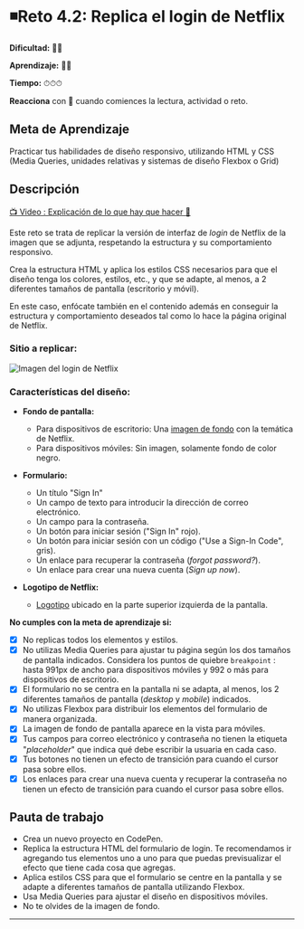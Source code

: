 # ◾Reto 4.2: Replica el login de Netflix

**Dificultad:** 🌻🌻 

**Aprendizaje:** 🍯🍯 

**Tiempo:** ⏱⏱⏱ 

**Reacciona** con 👀 cuando comiences la lectura, actividad o reto.

## Meta de Aprendizaje

Practicar tus habilidades de diseño responsivo, utilizando HTML y CSS (Media Queries, unidades relativas y sistemas de diseño Flexbox o Grid)

## Descripción

[📺 Video : Explicación de lo que hay que hacer 🌟](https://www.loom.com/share/48d81a2fd4a2484cabed8b2daad10d19)

Este reto se trata de replicar la versión de interfaz de *login* de Netflix de la imagen que se adjunta, respetando la estructura y su comportamiento responsivo. 

Crea la estructura HTML y aplica los estilos CSS necesarios para que el diseño tenga los colores, estilos, etc., y que se adapte, al menos, a 2 diferentes tamaños de pantalla (escritorio y móvil).

En este caso, enfócate también en el contenido además en conseguir la estructura y comportamiento deseados tal como lo hace la página original de Netflix.

### **Sitio a replicar:**

![Imagen del login de Netflix](https://i.imgur.com/loQaUjg.jpeg)

### **Características del diseño:**

- **Fondo de pantalla:**
  
  - Para dispositivos de escritorio: Una [imagen de fondo](https://i.imgur.com/z0so08j.jpeg) con la temática de Netflix.
  - Para dispositivos móviles: Sin imagen, solamente fondo de color negro.

- **Formulario:**
  
  - Un título "Sign In"
  - Un campo de texto para introducir la dirección de correo electrónico.
  - Un campo para la contraseña.
  - Un botón para iniciar sesión ("Sign In" rojo).
  - Un botón para iniciar sesión con un código ("Use a Sign-In Code", gris).
  - Un enlace para recuperar la contraseña (*forgot password?*).
  - Un enlace para crear una nueva cuenta (*Sign up now*).

- **Logotipo de Netflix:**
  
  - [Logotipo](https://i.imgur.com/ZuuEqli.png) ubicado en la parte superior izquierda de la pantalla.

**No cumples con la meta de aprendizaje si:**

- [x] No replicas todos los elementos y estilos.
- [x] No utilizas Media Queries para ajustar tu página según los dos tamaños de pantalla indicados. Considera los puntos de quiebre `breakpoint` : hasta 991px de ancho para dispositivos móviles y 992 o más para dispositivos de escritorio.
- [x] El formulario no se centra en la pantalla ni se adapta, al menos, los 2 diferentes tamaños de pantalla (*desktop* y *mobile*) indicados.
- [x] No utilizas Flexbox para distribuir los elementos del formulario de manera organizada.
- [x] La imagen de fondo de pantalla aparece en la vista para móviles.
- [x] Tus campos para correo electrónico y contraseña no tienen la etiqueta "*placeholder*" que indica qué debe escribir la usuaria en cada caso.
- [x] Tus botones no tienen un efecto de transición para cuando el cursor pasa sobre ellos.
- [x] Los enlaces para crear una nueva cuenta y recuperar la contraseña no tienen un efecto de transición para cuando el cursor pasa sobre ellos.

## Pauta de trabajo

- Crea un nuevo proyecto en CodePen.
- Replica la estructura HTML del formulario de login. Te recomendamos ir agregando tus elementos uno a uno para que puedas previsualizar el efecto que tiene cada cosa que agregas.
- Aplica estilos CSS para que el formulario se centre en la pantalla y se adapte a diferentes tamaños de pantalla utilizando Flexbox.
- Usa Media Queries para ajustar el diseño en dispositivos móviles.
- No te olvides de la imagen de fondo.

---